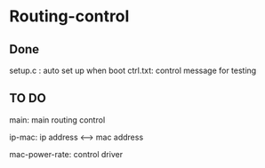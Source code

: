 # Routing-control

## Done

setup.c : auto set up when boot
ctrl.txt: control message for testing

## TO DO

main: main routing control

ip-mac: ip address <--> mac address

mac-power-rate: control driver



